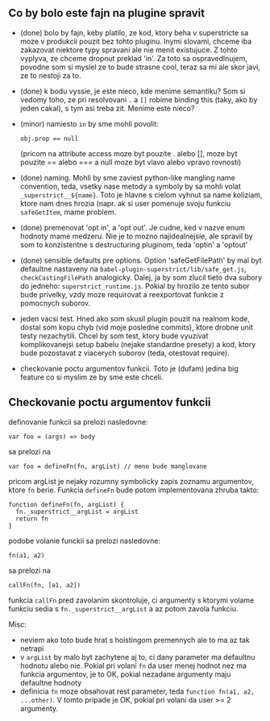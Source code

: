 ## Co by bolo este fajn na plugine spravit

- (done) bolo by fajn, keby platilo, ze kod, ktory beha v superstricte sa moze v produkcii pouzit bez tohto
  pluginu. Inymi slovami, chceme iba zakazovat niektore typy spravani ale nie menit existujuce. Z
  tohto vyplyva, ze chceme dropnut preklad 'in'. Za toto sa ospravedlnujem, povodne som si myslel ze
  to bude strasne cool, teraz sa mi ale skor javi, ze to nestoji za to.

- (done) k bodu vyssie, je este nieco, kde menime semantiku? Som si vedomy toho, ze pri resolvovani `.` a
  `[]` robime binding this (taky, ako by jeden cakal), s tym asi treba zit. Menime este nieco?

- (minor) namiesto `in` by sme mohli povolit:

  ```
  obj.prop == null
  ```
  (pricom na attribute access moze byt pouzite . alebo [], moze byt pouzite == alebo === a null moze
  byt vlavo alebo vpravo rovnosti)

- (done) naming. Mohli by sme zaviest python-like mangling name convention, teda, vsetky nase metody a
  symboly by sa mohli volat `_superstrict__${name}`. Toto je hlavne s cielom vyhnut sa name
  koliziam, ktore nam dnes hrozia (napr. ak si user pomenuje svoju funkciu `safeGetItem`, mame
  problem.

- (done) premenovat 'opt in', a 'opt out'. Je cudne, ked v nazve enum hodnoty mame medzeru. Nie je to mozno
  najidealnejsie, ale spravil by som to konzistentne s destructuring pluginom, teda 'optin' a
  'optout'

- (done) sensible defaults pre options. Option 'safeGetFilePath' by mal byt defaultne nastaveny na
  `babel-plugin-superstrict/lib/safe_get.js`, `checkCastingFilePath` analogicky. Dalej, ja by som
  zlucil tieto dva subory do jedneho: `superstrict_runtime.js`. Pokial by hrozilo ze tento subor
  bude privelky, vzdy moze requirovat a reexportovat funkcie z pomocnych suborov.

- jeden vacsi test. Hned ako som skusil plugin pouzit na realnom kode, dostal som kopu chyb (vid
  moje posledne commits), ktore drobne unit testy nezachytili. Chcel by som test, ktory bude
  vyuzivat komplikovanejsi setup babelu (nejake standardne presety) a kod, ktory bude pozostavat z
  viacerych suborov (teda, otestovat require).

- checkovanie poctu argumentov funkcii. Toto je (dufam) jedina big feature co si myslim ze by sme
  este chceli.

## Checkovanie poctu argumentov funkcii

definovanie funkcii sa prelozi nasledovne:

```var foo = (args) => body```

sa prelozi na

```var foo = defineFn(fn, argList) // meno bude manglovane```

pricom argList je nejaky rozumny symbolicky zapis zoznamu argumentov, ktore `fn` berie. Funkcia
`defineFn` bude potom implementovana zhruba takto:

```
function defineFn(fn, argList) {
  fn._superstrict__argList = argList
  return fn
}
```

podobe volanie funckii sa prelozi nasledovne:

```
fn(a1, a2)
```

sa prelozi na

```
callFn(fn, [a1, a2])
```

funkcia `callFn` pred zavolanim skontroluje, ci argumenty s ktorymi volame funkciu sedia s `fn._superstrict__argList` a az potom zavola funkciu.

Misc:

- neviem ako toto bude hrat s hoistingom premennych ale to ma az tak netrapi
- v `argList` by malo byt zachytene aj to, ci dany parameter ma defaultnu hodnotu alebo nie. Pokial
  pri volani `fn` da user menej hodnot nez ma funkcia argumentov, je to OK, pokial nezadane
  argumenty maju defaultne hodnoty
- definicia `fn` moze obsahovat rest parameter, teda `function fn(a1, a2, ...other)`. V tomto
  pripade je OK, pokial pri volani da user >= 2 argumenty.
